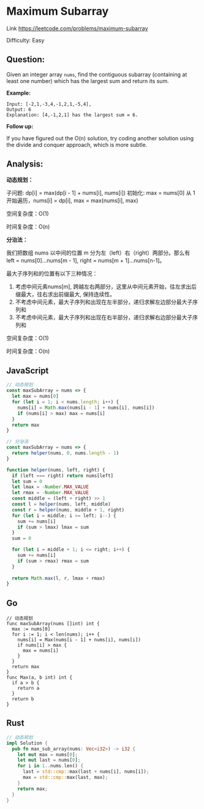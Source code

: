 # Maximum Subarray

Link https://leetcode.com/problems/maximum-subarray

Difficulty: Easy

## Question:

Given an integer array `nums`, find the contiguous subarray (containing at least one number) which has the largest sum and return its sum.

**Example:**

```
Input: [-2,1,-3,4,-1,2,1,-5,4],
Output: 6
Explanation: [4,-1,2,1] has the largest sum = 6.
```

**Follow up:**

If you have figured out the O(n) solution, try coding another solution using the divide and conquer approach, which is more subtle.

## Analysis:

**动态规划：**

子问题: dp[i] = max(dp[i - 1] + nums[i], nums[i])
初始化: max = nums[0]
从 1 开始遍历，nums[i] = dp[i], max = max(nums[i], max)

空间复杂度：O(1)

时间复杂度：O(n)

**分治法：**

我们把数组 nums 以中间的位置 m 分为左（left）右（right）两部分。那么有 left = nums[0]...nums[m - 1], right = nums[m + 1]...nums[n-1]。

最大子序列和的位置有以下三种情况：

1. 考虑中间元素nums[m], 跨越左右两部分，这里从中间元素开始，往左求出后缀最大，往右求出前缀最大, 保持连续性。
2. 不考虑中间元素，最大子序列和出现在左半部分，递归求解左边部分最大子序列和
3. 不考虑中间元素，最大子序列和出现在右半部分，递归求解右边部分最大子序列和

空间复杂度：O(1)

时间复杂度：O(n)

## JavaScript

```JavaScript
// 动态规划
const maxSubArray = nums => {
  let max = nums[0]
  for (let i = 1; i < nums.length; i++) {
    nums[i] = Math.max(nums[i - 1] + nums[i], nums[i])
    if (nums[i] > max) max = nums[i]
  }
  return max
}

// 分治法
const maxSubArray = nums => {
  return helper(nums, 0, nums.length - 1)
}

function helper(nums, left, right) {
  if (left === right) return nums[left]
  let sum = 0
  let lmax = -Number.MAX_VALUE
  let rmax = -Number.MAX_VALUE
  const middle = (left + right) >> 1
  const l = helper(nums, left, middle)
  const r = helper(nums, middle + 1, right)
  for (let i = middle; i >= left; i--) {
    sum += nums[i]
    if (sum > lmax) lmax = sum
  }
  sum = 0

  for (let i = middle + 1; i <= right; i++) {
    sum += nums[i]
    if (sum > rmax) rmax = sum
  }
  
  return Math.max(l, r, lmax + rmax)
}
```

## Go

```golang
// 动态规划
func maxSubArray(nums []int) int {
  max := nums[0]
  for i := 1; i < len(nums); i++ {
    nums[i] = Max(nums[i - 1] + nums[i], nums[i])
    if nums[i] > max {
      max = nums[i]
    }
  }
  return max
}
func Max(a, b int) int {
  if a > b {
    return a
  }
  return b
}
```

## Rust

```rust
// 动态规划
impl Solution {
  pub fn max_sub_array(nums: Vec<i32>) -> i32 {
    let mut max = nums[0];
    let mut last = nums[0];
    for i in 1..nums.len() {
      last = std::cmp::max(last + nums[i], nums[i]);
      max = std::cmp::max(last, max);
    }
    return max;
  }
}
```
